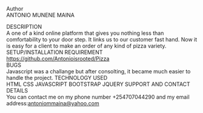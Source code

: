 Author<br>
ANTONIO MUNENE MAINA<br>

DESCRIPTION<br>
A one of a kind online platform that gives you nothing less than comfortability to your door step. It links us to our customer fast hand. Now it is easy for a client to make an order of any kind of pizza variety.<br>
SETUP/INSTALLATION REQUIREMENT<br>
https://github.com/Antonioisrooted/Pizza<br>
BUGS<br>
Javascript was a challange but after consolting, it became much easier to handle the project. 
TECHNOLOGY USED<br>
HTML
CSS
JAVASCRIPT
BOOTSTRAP
JQUERY
SUPPORT AND CONTACT DETAILS<br>
You can contact me on my phone number +254707044290 and my email address:antoniommaina@yahoo.com<br>
